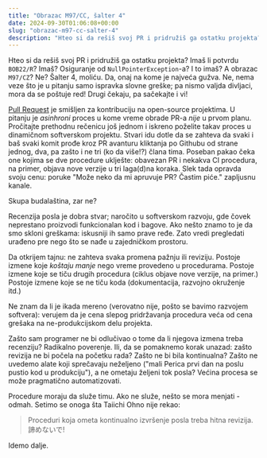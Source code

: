 ```yaml
---
title: "Obrazac M97/CC, šalter 4"
date: 2024-09-30T01:06:08+00:00
slug: "obrazac-m97-cc-salter-4"
description: "Hteo si da rešiš svoj PR i pridružiš ga ostatku projekta? Imaš li potvrdu BOB22/R?"
---
```


Hteo si da rešiš svoj PR i pridružiš ga ostatku projekta? Imaš li potvrdu `BOB22/R`? Imaš? Osiguranje od `NullPointerException`-a? I to imaš? A obrazac `M97/CZ`? Ne? Šalter 4, moliću. Da, onaj na kome je najveća gužva. Ne, nema veze što je u pitanju samo ispravka slovne greške; pa nismo valjda divljaci, mora da se poštuje red! Drugi čekaju, pa sačekajte i vi!

[Pull Request](https://oblac.rs/pr-pogreska/) je smišljen za kontribuciju na open-source projektima. U pitanju je _asinhroni_ proces u kome vreme obrade PR-a _nije_ u prvom planu. Pročitajte prethodnu rečenicu još jednom i iskreno poželite takav proces u dinamičnom softverskom projektu. Stvari idu dotle da se zahteva da svaki i baš svaki komit prođe kroz PR avanturu kliktanja po Githubu od strane jednog, dva, pa zašto i ne tri (ko da više!?) člana tima. Poseban pakao čeka one kojima se dve procedure uklješte: obavezan PR i nekakva CI procedura, na primer, objava nove verzije u tri laga(d)na koraka. Slek tada opravda svoju cenu: poruke "Može neko da mi apruvuje PR? Častim piće." zapljusnu kanale.

Skupa budalaština, zar ne?

Recenzija posla je dobra stvar; naročito u softverskom razvoju, gde čovek neprestano proizvodi funkcionalan kod i bagove. Ako nešto znamo to je da smo skloni greškama: iskusniji ih samo prave ređe. Zato vredi pregledati urađeno pre nego što se nađe u zajedničkom prostoru.

Da otkrijem tajnu: ne zahteva svaka promena pažnju ili reviziju. Postoje izmene koje _koštaju manje_ nego vreme provedeno u procedurama. Postoje izmene koje se tiču drugih procedura (ciklus objave nove verzije, na primer.) Postoje izmene koje se ne tiču koda (dokumentacija, razvojno okruženje itd.)

Ne znam da li je ikada mereno (verovatno nije, pošto se bavimo razvojem softvera): verujem da je cena slepog pridržavanja procedura veća od cena grešaka na ne-produkcijskom delu projekta.

Zašto sam programer ne bi odlučivao o tome da li njegova izmena treba recenziju? Radikalno poverenje. Ili, da se pomaknemo korak unazad: zašto revizija ne bi počela na početku rada? Zašto ne bi bila kontinualna? Zašto ne uvedemo alate koji sprečavaju neželjeno ("mali Perica prvi dan na poslu pustio kod u produkciju"), a ne ometaju željeni tok posla? Većina procesa se može pragmatično automatizovati.

Procedure moraju da služe timu. Ako ne služe, nešto se mora menjati - odmah. Setimo se onoga šta Taiichi Ohno nije rekao:

> Proceduri koja ometa kontinualno izvršenje posla treba hitna revizija. 諦めないで!

Idemo dalje.
